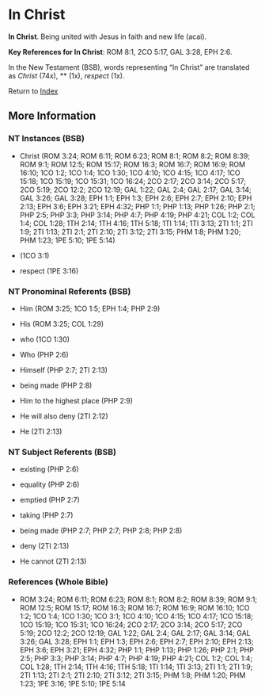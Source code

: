 # In Christ
**In Christ**. 
Being united with Jesus in faith and new life (acai). 


**Key References for In Christ**: 
ROM 8:1, 2CO 5:17, GAL 3:28, EPH 2:6. 




In the New Testament (BSB), words representing “In Christ” are translated as 
*Christ* (74x), ** (1x), *respect* (1x). 


Return to [Index](00-Index.md)

## More Information

### NT Instances (BSB)

* Christ (ROM 3:24; ROM 6:11; ROM 6:23; ROM 8:1; ROM 8:2; ROM 8:39; ROM 9:1; ROM 12:5; ROM 15:17; ROM 16:3; ROM 16:7; ROM 16:9; ROM 16:10; 1CO 1:2; 1CO 1:4; 1CO 1:30; 1CO 4:10; 1CO 4:15; 1CO 4:17; 1CO 15:18; 1CO 15:19; 1CO 15:31; 1CO 16:24; 2CO 2:17; 2CO 3:14; 2CO 5:17; 2CO 5:19; 2CO 12:2; 2CO 12:19; GAL 1:22; GAL 2:4; GAL 2:17; GAL 3:14; GAL 3:26; GAL 3:28; EPH 1:1; EPH 1:3; EPH 2:6; EPH 2:7; EPH 2:10; EPH 2:13; EPH 3:6; EPH 3:21; EPH 4:32; PHP 1:1; PHP 1:13; PHP 1:26; PHP 2:1; PHP 2:5; PHP 3:3; PHP 3:14; PHP 4:7; PHP 4:19; PHP 4:21; COL 1:2; COL 1:4; COL 1:28; 1TH 2:14; 1TH 4:16; 1TH 5:18; 1TI 1:14; 1TI 3:13; 2TI 1:1; 2TI 1:9; 2TI 1:13; 2TI 2:1; 2TI 2:10; 2TI 3:12; 2TI 3:15; PHM 1:8; PHM 1:20; PHM 1:23; 1PE 5:10; 1PE 5:14)

*  (1CO 3:1)

* respect (1PE 3:16)



### NT Pronominal Referents (BSB)

* Him (ROM 3:25; 1CO 1:5; EPH 1:4; PHP 2:9)

* His (ROM 3:25; COL 1:29)

* who (1CO 1:30)

* Who (PHP 2:6)

* Himself (PHP 2:7; 2TI 2:13)

* being made (PHP 2:8)

* Him to the highest place (PHP 2:9)

* He will also deny (2TI 2:12)

* He (2TI 2:13)



### NT Subject Referents (BSB)

* existing (PHP 2:6)

* equality (PHP 2:6)

* emptied (PHP 2:7)

* taking (PHP 2:7)

* being made (PHP 2:7; PHP 2:7; PHP 2:8; PHP 2:8)

* deny (2TI 2:13)

* He cannot (2TI 2:13)



### References (Whole Bible)

* ROM 3:24; ROM 6:11; ROM 6:23; ROM 8:1; ROM 8:2; ROM 8:39; ROM 9:1; ROM 12:5; ROM 15:17; ROM 16:3; ROM 16:7; ROM 16:9; ROM 16:10; 1CO 1:2; 1CO 1:4; 1CO 1:30; 1CO 3:1; 1CO 4:10; 1CO 4:15; 1CO 4:17; 1CO 15:18; 1CO 15:19; 1CO 15:31; 1CO 16:24; 2CO 2:17; 2CO 3:14; 2CO 5:17; 2CO 5:19; 2CO 12:2; 2CO 12:19; GAL 1:22; GAL 2:4; GAL 2:17; GAL 3:14; GAL 3:26; GAL 3:28; EPH 1:1; EPH 1:3; EPH 2:6; EPH 2:7; EPH 2:10; EPH 2:13; EPH 3:6; EPH 3:21; EPH 4:32; PHP 1:1; PHP 1:13; PHP 1:26; PHP 2:1; PHP 2:5; PHP 3:3; PHP 3:14; PHP 4:7; PHP 4:19; PHP 4:21; COL 1:2; COL 1:4; COL 1:28; 1TH 2:14; 1TH 4:16; 1TH 5:18; 1TI 1:14; 1TI 3:13; 2TI 1:1; 2TI 1:9; 2TI 1:13; 2TI 2:1; 2TI 2:10; 2TI 3:12; 2TI 3:15; PHM 1:8; PHM 1:20; PHM 1:23; 1PE 3:16; 1PE 5:10; 1PE 5:14



